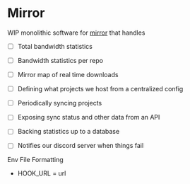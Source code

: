 # Mirror

WIP monolithic software for [mirror](https://mirror.clarkson.edu) that handles
- [ ] Total bandwidth statistics
- [ ] Bandwidth statistics per repo
- [ ] Mirror map of real time downloads
- [ ] Defining what projects we host from a centralized config
- [ ] Periodically syncing projects
- [ ] Exposing sync status and other data from an API
- [ ] Backing statistics up to a database
- [ ] Notifies our discord server when things fail


Env File Formatting
- HOOK_URL = url